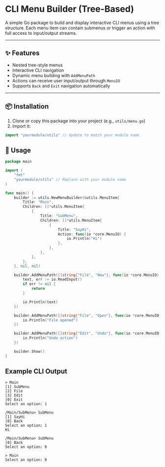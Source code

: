 # CLI Menu Builder (Tree-Based)

A simple Go package to build and display interactive CLI menus using a tree structure. Each menu item can contain submenus or trigger an action with full access to input/output streams.

---

## ✨ Features

- Nested tree-style menus
- Interactive CLI navigation
- Dynamic menu building with `AddMenuPath`
- Actions can receive user input/output through `MenuIO`
- Supports `Back` and `Exit` navigation automatically

---

## 📦 Installation

1. Clone or copy this package into your project (e.g., `utils/menu.go`)
2. Import it:

```go
import "yourmodule/utils" // Update to match your module name
```

## 🚀 Usage

```go
package main

import (
	"fmt"
	"yourmodule/utils" // Replace with your module name
)

func main() {
	builder := utils.NewMenuBuilder(&utils.MenuItem{
		Title: "Main",
		Children: []*utils.MenuItem{
			{
				Title: "SubMenu",
				Children: []*utils.MenuItem{
					{
						Title: "SayHi",
						Action: func(io *core.MenuIO) {
							io.Println("Hi")
						},
					},
				},
			},
		},
	}, nil, nil)

	builder.AddMenuPath([]string{"File", "New"}, func(io *core.MenuIO) {
		text, err := io.ReadInput()
		if err != nil {
			return
		}

		io.Println(text)
	})

	builder.AddMenuPath([]string{"File", "Open"}, func(io *core.MenuIO) {
		io.Println("File opened")
	})

	builder.AddMenuPath([]string{"Edit", "Undo"}, func(io *core.MenuIO) {
		io.Println("Undo action")
	})

	builder.Show()
}
```

## Example CLI Output
```
> Main
[1] SubMenu
[2] File
[3] Edit
[0] Exit
Select an option: 1

/Main/SubMenu> SubMenu
[1] SayHi
[0] Back
Select an option: 1
Hi

/Main/SubMenu> SubMenu
[0] Back
Select an option: 0

> Main
Select an option: 0

```